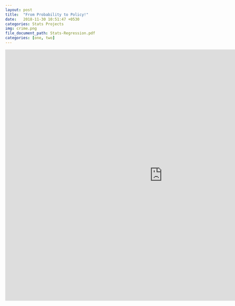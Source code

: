 ```yaml
---
layout: post
title:  "From Probability to Policy!"
date:   2018-11-30 10:51:47 +0530
categories: Stats Projects
img: crime.png
file_document_path: Stats-Regression.pdf
categories: [one, two]
---
```




<embed src="https://dasaditi.github.io/Stats-Regression.pdf" type="application/pdf" width="1000px" height="800px"/>